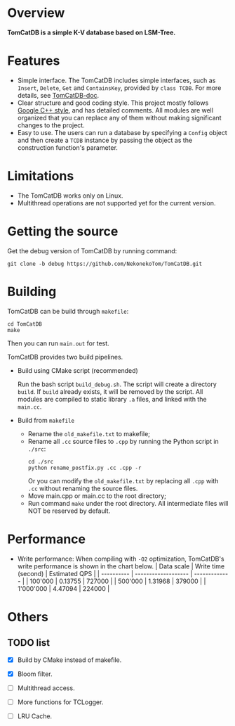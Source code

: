# **Overview**
**TomCatDB is a simple K-V database based on LSM-Tree.**

# **Features**
- Simple interface. The TomCatDB includes simple interfaces, such as `Insert`, `Delete`, `Get` and `ContainsKey`, provided by `class TCDB`. For more details, see [TomCatDB-doc]().
- Clear structure and good coding style. This project mostly follows [Google C++ style](https://google.github.io/styleguide/cppguide.html), and has detailed comments. All modules are well organized that you can replace any of them without making significant changes to the project.
- Easy to use. The users can run a database by specifying a `Config` object and then create a `TCDB` instance by passing the object as the construction function's parameter.

# **Limitations**
- The TomCatDB works only on Linux.
- Multithread operations are not supported yet for the current version.

# **Getting the source**
Get the debug version of TomCatDB by running command:
```
git clone -b debug https://github.com/NekonekoTom/TomCatDB.git
```

# **Building**
TomCatDB can be build through `makefile`:
```
cd TomCatDB
make
```
Then you can run `main.out` for test.

TomCatDB provides two build pipelines.
- Build using CMake script (recommended)

  Run the bash script `build_debug.sh`.
  The script will create a directory `build`.
  If `build` already exists, it will be removed by the script.
  All modules are compiled to static library `.a` files, and linked with the `main.cc`.

- Build from `makefile`
  - Rename the `old_makefile.txt` to makefile;
  - Rename all `.cc` source files to `.cpp` by running the Python script in `./src`:
    ```
    cd ./src
    python rename_postfix.py .cc .cpp -r
    ```
    Or you can modify the `old_makefile.txt` by replacing all `.cpp` with `.cc` without renaming the source files.
  - Move main.cpp or main.cc to the root directory;
  - Run command `make` under the root directory. All intermediate files will NOT be reserved by default.

# **Performance**
- Write performance:
  When compiling with `-O2` optimization, TomCatDB's write performance is shown in the chart below.
  | Data scale | Write time (second) | Estimated QPS |
  | ---------- | ------------------- | ------------- |
  | 100'000    | 0.13755             | 727000        |
  | 500'000    | 1.31968             | 379000        |
  | 1'000'000  | 4.47094             | 224000        |

# **Others**
## TODO list
-[x] Build by CMake instead of makefile.

-[x] Bloom filter.

-[ ] Multithread access.

-[ ] More functions for TCLogger.

-[ ] LRU Cache.
